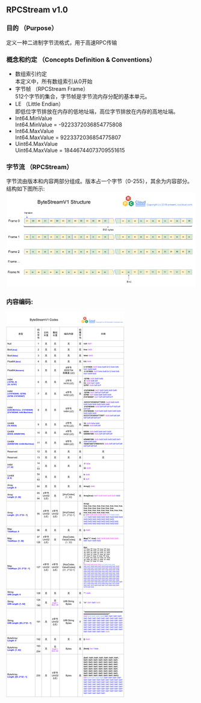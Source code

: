 ## RPCStream v1.0

### 目的 （Purpose）
定义一种二进制字节流格式，用于高速RPC传输

### 概念和约定 （Concepts Definition & Conventions）
* 数组索引约定 <br>
本定义中，所有数组索引从0开始
* 字节帧 （RPCStream Frame）<br>
512个字节的集合，字节帧是字节流内存分配的基本单元。
* LE （Little Endian）<br>
即低位字节排放在内存的低地址端，高位字节排放在内存的高地址端。
* Int64.MinValue   <br>
Int64.MinValue = -9223372036854775808 <br>
* Int64.MaxValue <br>
Int64.MaxValue = 9223372036854775807
* Uint64.MaxValue <br>
Uint64.MaxValue = 18446744073709551615

### 字节流 （RPCStream）
字节流由版本和内容两部分组成。版本占一个字节（0-255），其余为内容部分。<br>
结构如下图所示:
![avatar](img/RPCStream-structure.png)

### 内容编码:
![avatar](img/RPCStream-codes.v1.png)
